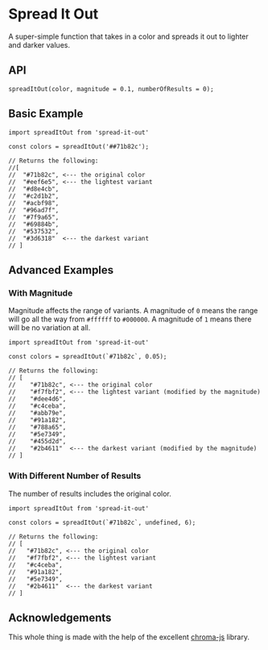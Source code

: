 # Spread It Out

A super-simple function that takes in a color and spreads it out to lighter and darker values.

## API

    spreadItOut(color, magnitude = 0.1, numberOfResults = 0);

## Basic Example

    import spreadItOut from 'spread-it-out'

    const colors = spreadItOut('##71b82c');

    // Returns the following:
    //[
    //  "#71b82c", <--- the original color
    //  "#eef6e5", <--- the lightest variant
    //  "#d8e4cb",
    //  "#c2d1b2",
    //  "#acbf98",
    //  "#96ad7f",
    //  "#7f9a65",
    //  "#69884b",
    //  "#537532",
    //  "#3d6318"  <--- the darkest variant
    // ]

## Advanced Examples

### With Magnitude

Magnitude affects the range of variants. A magnitude of `0` means the range will go all the way from `#ffffff` to `#000000`. A magnitude of `1` means there will be no variation at all.

    import spreadItOut from 'spread-it-out'

    const colors = spreadItOut(`#71b82c`, 0.05);

    // Returns the following:
    // [
    //    "#71b82c", <--- the original color
    //    "#f7fbf2", <--- the lightest variant (modified by the magnitude)
    //    "#dee4d6",
    //    "#c4ceba",
    //    "#abb79e",
    //    "#91a182",
    //    "#788a65",
    //    "#5e7349",
    //    "#455d2d",
    //    "#2b4611"  <--- the darkest variant (modified by the magnitude)
    // ]

### With Different Number of Results

The number of results includes the original color.

    import spreadItOut from 'spread-it-out'

    const colors = spreadItOut(`#71b82c`, undefined, 6);

    // Returns the following:
    // [
    //   "#71b82c", <--- the original color
    //   "#f7fbf2", <--- the lightest variant
    //   "#c4ceba",
    //   "#91a182",
    //   "#5e7349",
    //   "#2b4611"  <--- the darkest variant
    // ]

## Acknowledgements

This whole thing is made with the help of the excellent [chroma-js](https://github.com/gka/chroma.js/) library.
